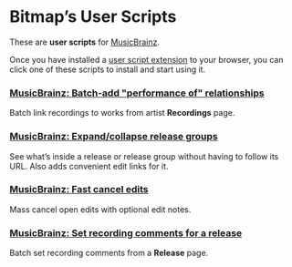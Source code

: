 ﻿# Bitmap’s User Scripts #

These are **user scripts** for [MusicBrainz](https://musicbrainz.org).

Once you have installed a [user script extension](https://greasyfork.org/help/installing-user-scripts) to your browser, you can click one of these scripts to install and start using it.


### [MusicBrainz: Batch-add "performance of" relationships](../../raw/master/batch-add-recording-relationships.user.js) ###

Batch link recordings to works from artist **Recordings** page.

### [MusicBrainz: Expand/collapse release groups](../../raw/master/expand-collapse-release-groups.user.js) ###

See what’s inside a release or release group without having to follow its URL. Also adds convenient edit links for it.

### [MusicBrainz: Fast cancel edits](../../raw/master/fast-cancel-edits.user.js) ###

Mass cancel open edits with optional edit notes.

### [MusicBrainz: Set recording comments for a release](../../raw/master/set-recording-comments.user.js) ###

Batch set recording comments from a **Release** page.
